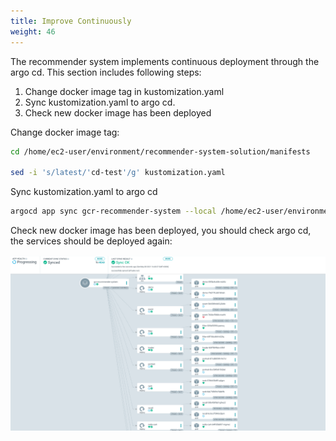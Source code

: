 ```yaml
---
title: Improve Continuously
weight: 46
---
```


The recommender system implements continuous deployment through the argo cd. This section includes following steps:
1. Change docker image tag in kustomization.yaml
2. Sync kustomization.yaml to argo cd.
3. Check new docker image has been deployed

Change docker image tag:
```sh
cd /home/ec2-user/environment/recommender-system-solution/manifests

sed -i 's/latest/'cd-test'/g' kustomization.yaml
```

Sync kustomization.yaml to argo cd

```sh
argocd app sync gcr-recommender-system --local /home/ec2-user/environment/recommender-system-solution/manifests
```

Check new docker image has been deployed, you should check argo cd, the services should be deployed again:

![CD Test](/images/cd-test.png)




